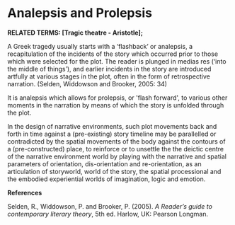# Analepsis and Prolepsis

**RELATED TERMS: [Tragic theatre - Aristotle];**

A Greek tragedy usually starts with a ‘flashback’ or analepsis, a recapitulation of the incidents of the story which occurred prior to those which were selected for the plot. The reader is plunged in medias res (‘into the middle of things’), and earlier incidents in the story are introduced artfully at various stages in the plot, often in the form of retrospective narration. (Selden, Widdowson and Brooker, 2005: 34)

It is analepsis which allows for prolepsis, or 'flash forward', to various other moments in the narration by means of which the story is unfolded through the plot.

In the design of narrative environments, such plot movements back and forth in time against a (pre-existing) story timeline may be parallelled or contradicted by the spatial movements of the body against the contours of a (pre-constructed) place, to reinforce or to unsettle the the deictic centre of the narrative environment world by playing with the narrative and spatial parameters of orientation, dis-orientation and re-orientation, as an articulation of storyworld, world of the story, the spatial processional and the embodied experiential worlds of imagination, logic and emotion.

**References** 

Selden, R., Widdowson, P. and Brooker, P. (2005). _A Reader’s guide to contemporary literary theory_, 5th ed. Harlow, UK: Pearson Longman.
